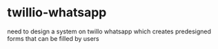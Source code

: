 # twillio-whatsapp
need to design a system on twillo whatsapp which creates predesigned forms that can be filled by users 
